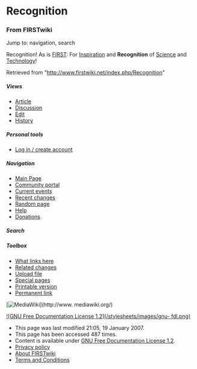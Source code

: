 # Recognition

### From FIRSTwiki

Jump to: navigation, search

Recognition! As is [FIRST](/index.php/FIRST "FIRST" ): For
[Inspiration](/index.php/Inspiration "Inspiration" ) and **Recognition** of
[Science](/index.php/Science "Science" ) and
[Technology](/index.php/Technology "Technology" )!

Retrieved from "<http://www.firstwiki.net/index.php/Recognition>"

##### Views

  * [Article](/index.php/Recognition)
  * [Discussion](/index.php?title=Talk:Recognition&action=edit)
  * [Edit](/index.php?title=Recognition&action=edit)
  * [History](/index.php?title=Recognition&action=history)

##### Personal tools

  * [Log in / create account](/index.php?title=Special:Userlogin&returnto=Recognition)

[](/index.php/Main_Page "Main Page" )

##### Navigation

  * [Main Page](/index.php/Main_Page)
  * [Community portal](/index.php/FIRSTwiki:Community_portal)
  * [Current events](/index.php/Current_events)
  * [Recent changes](/index.php/Special:Recentchanges)
  * [Random page](/index.php/Special:Random)
  * [Help](/index.php/Help:Contents)
  * [Donations](/index.php/FIRSTwiki:Site_support)

##### Search



##### Toolbox

  * [What links here](/index.php/Special:Whatlinkshere/Recognition)
  * [Related changes](/index.php/Special:Recentchangeslinked/Recognition)
  * [Upload file](/index.php/Special:Upload)
  * [Special pages](/index.php/Special:Specialpages)
  * [Printable version](/index.php?title=Recognition&printable=yes)
  * [Permanent link](/index.php?title=Recognition&oldid=53388)

[![MediaWiki](/skins/common/images/poweredby_mediawiki_88x31.png)](http://www.
mediawiki.org/)

[![GNU Free Documentation License 1.2](/stylesheets/images/gnu-
fdl.png)](http://www.gnu.org/copyleft/fdl.html)

  * This page was last modified 21:05, 19 January 2007.
  * This page has been accessed 487 times.
  * Content is available under [GNU Free Documentation License 1.2](http://www.gnu.org/copyleft/fdl.html "http://www.gnu.org/copyleft/fdl.html" ).
  * [Privacy policy](/index.php/FIRSTwiki:Privacy_policy "FIRSTwiki:Privacy policy" )
  * [About FIRSTwiki](/index.php/FIRSTwiki:About "FIRSTwiki:About" )
  * [Terms and Conditions](/index.php/FIRSTwiki:Terms_and_conditions "FIRSTwiki:Terms and conditions" )


